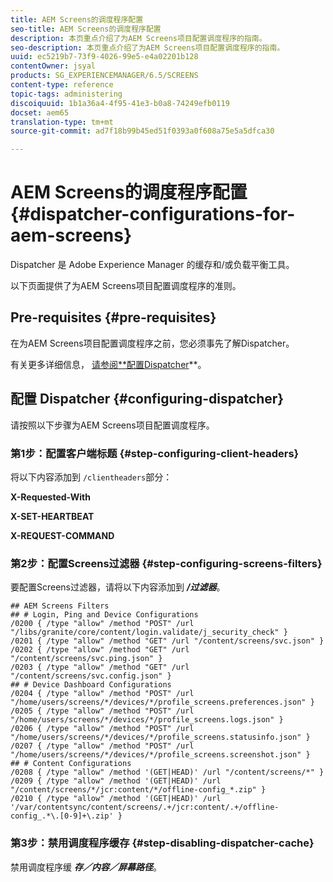 ```yaml
---
title: AEM Screens的调度程序配置
seo-title: AEM Screens的调度程序配置
description: 本页重点介绍了为AEM Screens项目配置调度程序的指南。
seo-description: 本页重点介绍了为AEM Screens项目配置调度程序的指南。
uuid: ec5219b7-73f9-4026-99e5-e4a02201b128
contentOwner: jsyal
products: SG_EXPERIENCEMANAGER/6.5/SCREENS
content-type: reference
topic-tags: administering
discoiquuid: 1b1a36a4-4f95-41e3-b0a8-74249efb0119
docset: aem65
translation-type: tm+mt
source-git-commit: ad7f18b99b45ed51f0393a0f608a75e5a5dfca30

---
```



# AEM Screens的调度程序配置{#dispatcher-configurations-for-aem-screens}

Dispatcher 是 Adobe Experience Manager 的缓存和/或负载平衡工具。

以下页面提供了为AEM Screens项目配置调度程序的准则。

## Pre-requisites {#pre-requisites}

在为AEM Screens项目配置调度程序之前，您必须事先了解Dispatcher。

有关更多详细信息， [请参阅**配置Dispatcher](https://docs.adobe.com/content/help/en/experience-manager-dispatcher/using/configuring/dispatcher-configuration.html)**。

## 配置 Dispatcher {#configuring-dispatcher}

请按照以下步骤为AEM Screens项目配置调度程序。

### 第1步：配置客户端标题 {#step-configuring-client-headers}

将以下内容添加到 `/clientheaders`部分：

**X-Requested-With**

**X-SET-HEARTBEAT**

**X-REQUEST-COMMAND**

### 第2步：配置Screens过滤器 {#step-configuring-screens-filters}

要配置Screens过滤器，请将以下内容添加到 ***/过滤器***。

```
## AEM Screens Filters
## # Login, Ping and Device Configurations
/0200 { /type "allow" /method "POST" /url "/libs/granite/core/content/login.validate/j_security_check" }
/0201 { /type "allow" /method "GET" /url "/content/screens/svc.json" }
/0202 { /type "allow" /method "GET" /url "/content/screens/svc.ping.json" }
/0203 { /type "allow" /method "GET" /url "/content/screens/svc.config.json" }
## # Device Dashboard Configurations
/0204 { /type "allow" /method "POST" /url "/home/users/screens/*/devices/*/profile_screens.preferences.json" }
/0205 { /type "allow" /method "POST" /url "/home/users/screens/*/devices/*/profile_screens.logs.json" }
/0206 { /type "allow" /method "POST" /url "/home/users/screens/*/devices/*/profile_screens.statusinfo.json" }
/0207 { /type "allow" /method "POST" /url "/home/users/screens/*/devices/*/profile_screens.screenshot.json" }
## # Content Configurations
/0208 { /type "allow" /method '(GET|HEAD)' /url "/content/screens/*" }
/0209 { /type "allow" /method '(GET|HEAD)' /url "/content/screens/*/jcr:content/*/offline-config_*.zip" }
/0210 { /type "allow" /method '(GET|HEAD)' /url '/var/contentsync/content/screens/.+/jcr:content/.+/offline-config_.*\.[0-9]+\.zip' }
```

### 第3步：禁用调度程序缓存 {#step-disabling-dispatcher-cache}

禁用调度程序缓 ***存／内容／屏幕路径***。
